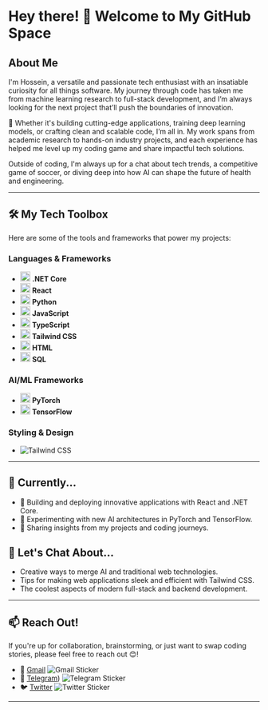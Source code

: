 # Hey there! 👋 Welcome to My GitHub Space

## About Me
I'm Hossein, a versatile and passionate tech enthusiast with an insatiable curiosity for all things software. My journey through code has taken me from machine learning research to full-stack development, and I’m always looking for the next project that’ll push the boundaries of innovation.

🚀 Whether it's building cutting-edge applications, training deep learning models, or crafting clean and scalable code, I’m all in. My work spans from academic research to hands-on industry projects, and each experience has helped me level up my coding game and share impactful tech solutions.

Outside of coding, I'm always up for a chat about tech trends, a competitive game of soccer, or diving deep into how AI can shape the future of health and engineering.

---

## 🛠️ My Tech Toolbox

Here are some of the tools and frameworks that power my projects:

### Languages & Frameworks
- <img src="https://cdn.jsdelivr.net/npm/simple-icons@v5/icons/dot-net.svg" width="20" height="20"> **.NET Core**
- <img src="https://cdn.jsdelivr.net/npm/simple-icons@v5/icons/react.svg" width="20" height="20"> **React**
- <img src="https://cdn.jsdelivr.net/npm/simple-icons@v5/icons/python.svg" width="20" height="20"> **Python**
- <img src="https://img.icons8.com/color/48/000000/javascript.png" width="20" height="20"> **JavaScript**
- <img src="https://cdn.jsdelivr.net/npm/simple-icons@v5/icons/typescript.svg" width="20" height="20"> **TypeScript**
- <img src="https://cdn.jsdelivr.net/npm/simple-icons@v5/icons/tailwindcss.svg" width="20" height="20"> **Tailwind CSS**
- <img src="https://img.icons8.com/color/48/000000/html-5.png" width="20" height="20"> **HTML**
- <img src="https://cdn.jsdelivr.net/npm/simple-icons@v5/icons/mysql.svg" width="20" height="20" style="color: #4479A1;"> **SQL**

### AI/ML Frameworks
- <img src="https://cdn.jsdelivr.net/npm/simple-icons@v5/icons/pytorch.svg" width="20" height="20"> **PyTorch**
- <img src="https://cdn.jsdelivr.net/npm/simple-icons@v5/icons/tensorflow.svg" width="20" height="20"> **TensorFlow**


### Styling & Design
- ![Tailwind CSS](https://img.shields.io/badge/-Tailwind%20CSS-38B2AC?style=flat&logo=tailwind-css&logoColor=white)

---

## 🌱 Currently...
- 🔭 Building and deploying innovative applications with React and .NET Core.
- 🤖 Experimenting with new AI architectures in PyTorch and TensorFlow.
- 📝 Sharing insights from my projects and coding journeys.

## 💬 Let's Chat About...
- Creative ways to merge AI and traditional web technologies.
- Tips for making web applications sleek and efficient with Tailwind CSS.
- The coolest aspects of modern full-stack and backend development.

---

## 📫 Reach Out!
If you're up for collaboration, brainstorming, or just want to swap coding stories, please feel free to reach out 😊!

- 📧 [Gmail](mailto:h.shahverdi1997@gmail.com) ![Gmail Sticker](https://img.shields.io/badge/-Gmail-D14836?style=flat&logo=gmail&logoColor=white)
- 💬 [Telegram](https://t.me/Dear_Hossein_Shah)) ![Telegram Sticker](https://img.shields.io/badge/-Telegram-2CA5E0?style=flat&logo=telegram&logoColor=white)
- 🐦 [Twitter](https://twitter.com/shahhosseinjoon) ![Twitter Sticker](https://img.shields.io/badge/-Twitter-1DA1F2?style=flat&logo=twitter&logoColor=white)


---
